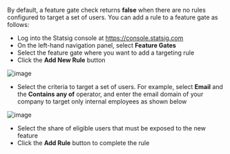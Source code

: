 By default, a feature gate check returns **false** when there are no rules configured to target a set of users. You can add a rule to a feature gate as follows: 
- Log into the Statsig console at https://console.statsig.com 
- On the left-hand navigation panel, select **Feature Gates**
- Select the feature gate where you want to add a targeting rule
- Click the **Add New Rule** button 

![image](https://user-images.githubusercontent.com/1315028/129073615-5450677f-7722-49f5-827b-d21b5711c3e5.png)

- Select the criteria to target a set of users. For example, select **Email** and the **Contains any of** operator, and enter the email domain of your company to target only internal employees as shown below

![image](https://user-images.githubusercontent.com/1315028/129073372-6c268543-ca64-44a6-98a3-7e179084cd44.png)

- Select the share of eligible users that must be exposed to the new feature 
- Click the **Add Rule** button to complete the rule

 
